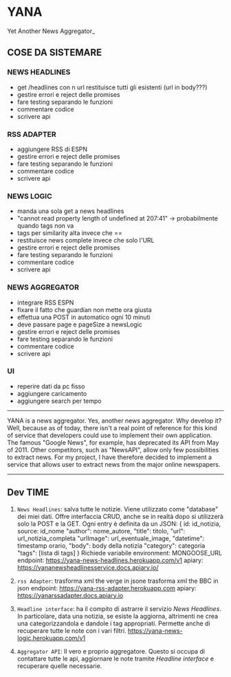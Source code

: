 # YANA
Yet Another News Aggregator_

## COSE DA SISTEMARE
### NEWS HEADLINES
- get /headlines con n url restituisce tutti gli esistenti (url in body???)
- gestire errori e reject delle promises
- fare testing separando le funzioni
- commentare codice
- scrivere api
### RSS ADAPTER
- aggiungere RSS di ESPN
- gestire errori e reject delle promises
- fare testing separando le funzioni
- commentare codice
- scrivere api
### NEWS LOGIC
- manda una sola get a news headlines
- "cannot read property length of undefined at 207:41" -> probabilmente quando tags non va
- tags per similarity alta invece che ==
- restituisce news complete invece che solo l'URL
- gestire errori e reject delle promises
- fare testing separando le funzioni
- commentare codice
- scrivere api
### NEWS AGGREGATOR
- integrare RSS ESPN
- fixare il fatto che guardian non mette ora giusta
- effettua una POST in automatico ogni 10 minuti
- deve passare page e pageSize a newsLogic
- gestire errori e reject delle promises
- fare testing separando le funzioni
- commentare codice
- scrivere api
### UI
- reperire dati da pc fisso
- aggiungere caricamento
- aggiungere search per tempo

***
YANA is a news aggregator. Yes, another news aggregator. Why develop it? Well, because as of today, there isn't a real point of reference for this kind of service that developers could use to implement their own application. The famous "Google News", for example, has deprecated its API from May of 2011. Other competitors, such as "NewsAPI", allow only few possibilities to extract news. For my project, I have therefore decided to implement a service that allows user to extract news from the major online newspapers.
***

## Dev TIME
1. ``News Headlines``: salva tutte le notizie. Viene utilizzato come "database" dei miei dati. Offre interfaccia CRUD, anche se in realtà dopo si utilizzerà solo la POST e la GET. Ogni entry è definita da un JSON: {
id: id_notizia,
source: id_nome
"author": nome_autore,
"title": titolo,
"url": url_notizia_completa
"urlImage": url_eventuale_image,
"datetime": timestamp orario,
"body": body della notizia
"category": categoria
"tags": [lista di tags]
} Richiede variabile environment: MONGOOSE_URL endpoint: https://yana-news-headlines.herokuapp.com/v1
apiary: https://yananewsheadlinesservice.docs.apiary.io/

2. ``rss Adapter``: trasforma xml the verge in jsone  trasforma xml the BBC in json endpoint: https://yana-rss-adapter.herokuapp.com apiary: https://yanarssadapter.docs.apiary.io

4. ``Headline interface``: ha il compito di astrarre il servizio _News Headlines_. In particolare, data una notizia, se esiste la aggiorna, altrimenti ne crea una categorizzandola e dandole i tag appropriati. Permette anche di recuperare tutte le note con i vari filtri. https://yana-news-logic.herokuapp.com/v1

5. ``Aggregator API``: Il vero e proprio aggregatore. Questo si occupa di contattare tutte le api, aggiornare le note tramite _Headline interface_  e recuperare quelle necessarie.
